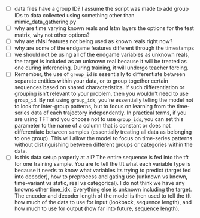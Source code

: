 - [ ] data files have a group ID? I assume the script was made to add group IDs to data collected using something other than mimic_data_gathering.py
- [ ] why are time varying known reals and lstm layers the options for the test matrix, why not other options?
- [ ] why are rMsl features not being used as known reals right now?
- [ ] why are some of the endgame features different through the timestamps
- [ ] we should not be using all of the endgame variables as unknown reals, the target is included as an unknown real because it will be treated as one during inferencing. During training, it will undergo teacher forcing. 
- [ ] Remember, the use of `group_id` is essentially to differentiate between separate entities within your data, or to group together certain sequences based on shared characteristics. If such differentiation or grouping isn't relevant to your problem, then you wouldn't need to use `group_id`. By not using `group_ids`, you're essentially telling the model not to look for inter-group patterns, but to focus on learning from the time-series data of each trajectory independently. In practical terms, if you are using TFT and you choose not to use `group_ids`, you can set this parameter to the name of a column that is constant or does not differentiate between samples (essentially treating all data as belonging to one group). This will allow the model to focus on time-series patterns without distinguishing between different groups or categories within the data.
- [ ] Is this data setup properly at all? The entire sequence is fed into the tft for one training sample. You are to tell the tft what each variable type is because it needs to know what variables its trying to predict (target fed into decoder), how to preprocess and gating use (unknown vs known, time-variant vs static, real vs categorical). I do not think we have any knowns other time_idx. Everything else is unknown including the target. The encoder and decoder length of the model is then used to tell the tft how much of the data to use for input (lookback, sequence length), and how much to use for output (how far into future, sequence length). 